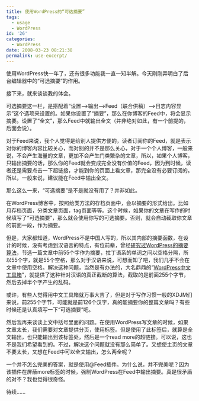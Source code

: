 ```yaml
---
title: 使用WordPress的“可选摘要”
tags:
  - usage
  - WordPress
id: '26'
categories:
  - WordPress
date: 2008-03-23 08:21:38
permalink: use-excerpt/
---
```


使用WordPress快一年了，还有很多功能我一直一知半解。今天刚刚弄明白了后台编辑器中的“可选摘要”的作用。

接下来，就来谈谈我的体会。

可选摘要这一栏，是搭配着“设置-->输出-->Feed（联合供稿）-->日志内容显示”这个选项来设置的。如果你设置了“摘要”，那么在你博客的Feed中，将会显示摘要。设置了“全文”，那么Feed中就输出全文（并非绝对如此，有一个前提的，后面会说）。

对于Feed来说，我个人觉得是给别人提供方便的，读者订阅你的Feed，就是表示对你的博客内容比较关心，而对别的并不是那么关心，对于一个个人博客，一般来说，不会产生海量的文章，更加不会产生门类繁杂的文章，所以，如果个人博客，只输出摘要的话，那么你的Feed就会变成完全没有价值的Feed，因为到时候，读者还是需要点击一下超链接，才能到你的页面上看文章，那完全没有必要订阅的。所以，一般来说，建议能在Feed中输出全文。

那么这么一来，“可选摘要”是不是就没有用了？并非如此。

在WordPress博客中，按照给类方法的存档页面中，会以摘要的形式给出。比如月存档页面，分类文章页面，tag页面等等。这个时候，如果你的文章在写作的时候填写了“可选摘要”，那么就会使用你写的可选摘要。否则，就会自动截取你文章的前面一段，作为摘要。

但是，大家都知道，WordPress不是中国人写的，所以其内部的摘要函数，在设计的时候，没有考虑到汉语言的特点，有位前辈，曾经[研究过WordPress的摘要算法](http://yskin.net/2006/07/mulberrykit.html)，节选一篇文章中前55个字作为摘要，拉丁语系的单词之间以空格分隔，所以55个字，就是55个空格，那么对于汉语来说，可想而知了吧，我们几乎不会在文章中使用空格。解决这种问题，当然是有办法的，大名鼎鼎的“[WordPress中文工具箱](http://yanfeng.org/blog/wordpress/kit/)”，就提供了这种针对汉语的真正截断的算法，截取的是前面255个字节，然后去掉半个字产生的乱码。

或许，有些人觉得用中文工具箱就万事大吉了，但是对于写作习惯一般的XDJM们来说，前255个字节，可能就是前126个汉字，真的能摘要你的整篇文章吗？有些时候还是认真填写一下“可选摘要”吧。

然后我再来谈谈上文中括号里面的问题。在使用WordPress写文章的时候，如果文章太长，我们需要对文章提供分页，使用<!--more-->标签。但是使用了此标签后，就算是全文输出，也只能输出到该标签处，然后是一个read more的超链接。可以说，这也不是我们希望看到的。不过，解决这个问题就没有那么简单了。又想使主页的文章不要太长，又想在Feed中可以全文输出，怎么两全呢？

一个并不怎么完美的答案，就是使用@Feed插件。为什么说，并不完美呢？因为该插件在屏蔽more标签的时候，强制WordPress在Feed中输出摘要。真是很矛盾的对不？我也觉得很奇怪。

待续……